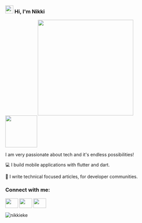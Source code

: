 <h3 align="left"><img src = "https://raw.githubusercontent.com/MartinHeinz/MartinHeinz/master/wave.gif" width = 25px> Hi, I'm Nikki</h3>
<div id="header" align="center">
  <img src="https://user-images.githubusercontent.com/95222620/235794428-f033b448-786a-47ec-8e33-5c3801e77360.gif" height="300"/>
</div> 
<img src="https://komarev.com/ghpvc/?username=nikkieke&color=545ff2" width="100">

I am very passionate about tech and it's endless possibilities!

:computer: I build mobile applications with flutter and dart.

:pencil: I write technical focused articles, for developer communities.

<h3 align="left">Connect with me:</h3>
<p align="left">
<a href="https://twitter.com/nikki_eke" target="blank"><img align="center" src="https://user-images.githubusercontent.com/95222620/235796088-68b58c83-8a81-487c-88f2-f6d10e561190.svg" alt="" height="30" width="40" /></a>
<a href="https://www.linkedin.com/in/nkechi-eke-software-developer/" target="blank"><img align="center" src="https://user-images.githubusercontent.com/95222620/235796449-7f7f36da-aa1f-42dc-9ff3-c058be20676c.svg" alt="" height="30" width="40" /></a>
<a href="mailto:nikkieke001@gmail.com" target="blank"><img align="center" src="https://user-images.githubusercontent.com/95222620/235796729-3c165b35-1778-4be1-92cf-740c92b6371b.svg" alt="" height="30" width="40" /></a>
</p>
<img src="https://github-readme-stats.vercel.app/api/top-langs?username=nikkieke&show_icons=true&locale=en&layout=compact" alt="nikkieke" />





